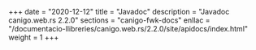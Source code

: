 +++
date        = "2020-12-12"
title       = "Javadoc"
description = "Javadoc canigo.web.rs 2.2.0"
sections    = "canigo-fwk-docs"
enllac		= "/documentacio-llibreries/canigo.web.rs/2.2.0/site/apidocs/index.html"
weight		= 1
+++
